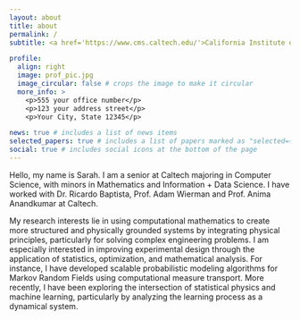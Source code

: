 ```yaml
---
layout: about
title: about
permalink: /
subtitle: <a href='https://www.cms.caltech.edu/'>California Institute of Technology</a>. # Address. Contacts. Moto. Etc.

profile:
  align: right
  image: prof_pic.jpg
  image_circular: false # crops the image to make it circular
  more_info: >
    <p>555 your office number</p>
    <p>123 your address street</p>
    <p>Your City, State 12345</p>

news: true # includes a list of news items
selected_papers: true # includes a list of papers marked as "selected={true}"
social: true # includes social icons at the bottom of the page
---
```


Hello, my name is Sarah. I am a senior at Caltech majoring in Computer Science, with minors in Mathematics and Information + Data Science. I have worked with Dr. Ricardo Baptista, Prof. Adam Wierman and Prof. Anima Anandkumar at Caltech.

My research interests lie in using computational mathematics to create more structured and physically grounded systems by integrating physical principles, particularly for solving complex engineering problems. I am especially interested in improving experimental design through the application of statistics, optimization, and mathematical analysis. For instance, I have developed scalable probabilistic modeling algorithms for Markov Random Fields using computational measure transport. More recently, I have been exploring the intersection of statistical physics and machine learning, particularly by analyzing the learning process as a dynamical system.





<!-- 

Write your biography here. Tell the world about yourself. Link to your favorite [subreddit](http://reddit.com). You can put a picture in, too. The code is already in, just name your picture `prof_pic.jpg` and put it in the `img/` folder.

Put your address / P.O. box / other info right below your picture. You can also disable any of these elements by editing `profile` property of the YAML header of your `_pages/about.md`. Edit `_bibliography/papers.bib` and Jekyll will render your [publications page](/al-folio/publications/) automatically.

Link to your social media connections, too. This theme is set up to use [Font Awesome icons](https://fontawesome.com/) and [Academicons](https://jpswalsh.github.io/academicons/), like the ones below. Add your Facebook, Twitter, LinkedIn, Google Scholar, or just disable all of them. -->
